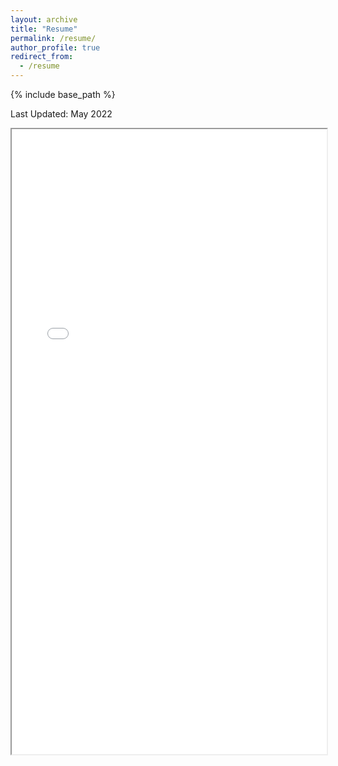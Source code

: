 ```yaml
---
layout: archive
title: "Resume"
permalink: /resume/
author_profile: true
redirect_from:
  - /resume
---
```


{% include base_path %}

Last Updated: May 2022

<iframe src="/files/Sitong_Lu_Resume.pdf#toolbar=0 " width="100%" height="1000px"> </iframe>
